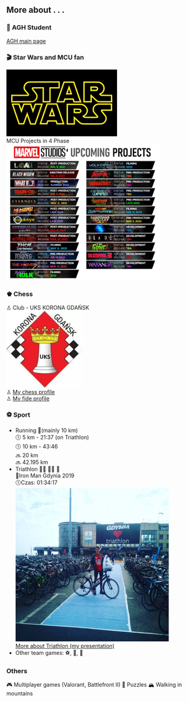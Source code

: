 ## More about . . .


### 🏬 AGH Student
[AGH main page](https://www.agh.edu.pl/)

### 🎬 Star Wars and MCU fan
![Star Wars Logo](./imgs/star_wars_logo.png) <br />
MCU Projects in 4 Phase <br />
<img src="./imgs/marvel_projects2.jpg" alt="MCU Projects" width="400"/>

### ♚ Chess
♙ Club - UKS KORONA GDAŃSK <br />
<img src="./imgs/uks_korona_gdansk.jpeg" alt="Club logo" width="200"/> <br />
♙ [My chess profile](http://www.cr-pzszach.pl/ew/viewpage.php?page_id=1&zwiazek=&typ_czlonka=&pers_id=40968) <br />
♙ [My fide profile](https://ratings.fide.com/profile/21808651) <br />

### 
### ⚽️ Sport
* Running 🏃(mainly 10 km) <br />
🕔 5 km - 21:37 (on Triathlon)<br />
🕔 10 km - 43:46 <br />
🔜 20 km <br />
🔜 42.195 km <br />
* Triathlon 🏊‍♂️ 🚴‍♂️ 🏃<br />
🥇Iron Man Gdynia 2019 <br />
🕔Czas: 01:34:17<br />
<img src="./imgs/ironman_gdynia.jpg" alt="IRONMAN Gdynia" width="400"/> <br />
[More about Triathlon (my presentation)](https://prezi.com/p/wbagl9lst8ra/triathlon/)
* Other team games: ⚽️, 🏀, 🏐

### Others
🎮 Multiplayer games (Valorant, Battlefront II)
🧩 Puzzles 
🏔 Walking in mountains

